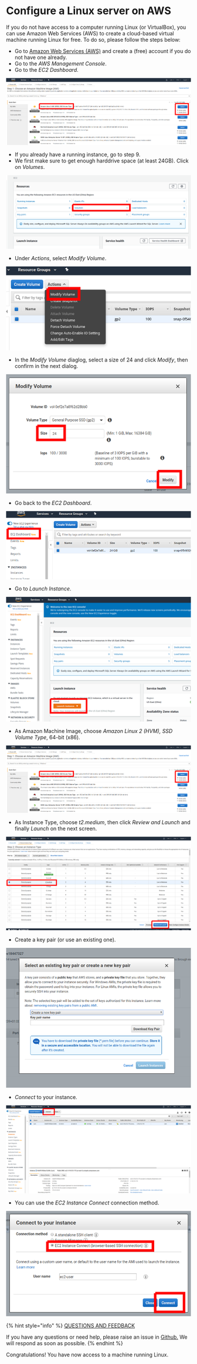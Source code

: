 # Configure a Linux server on AWS

If you do not have access to a computer running Linux \(or VirtualBox\), you can use Amazon Web Services \(AWS\) to create a cloud-based virtual machine running Linux for free. To do so, please follow the steps below:

* Go to [Amazon Web Services \(AWS\)](https://aws.amazon.com/) and create a \(free\) account if you do not have one already.
* Go to the _AWS Management Console_.
* Go to the _EC2 Dashboard_.

![](../../.gitbook/assets/ami.png)

* If you already have a running instance, go to step 9.
* We first make sure to get enough harddrive space \(at least 24GB\). Click on _Volumes_.

![](../../.gitbook/assets/volumes.png)

* Under _Actions_, select _Modify Volume_.

![](../../.gitbook/assets/volume_actions.png)

* In the _Modify Volume_ diaglog, select a size of 24 and click _Modify_, then confirm in the next dialog.

![](../../.gitbook/assets/modify_volume.png)

* Go back to the _EC2 Dashboard_.

![](../../.gitbook/assets/dashboard.png)

* Go to _Launch Instance_.

![](../../.gitbook/assets/launch_instance.png)

* As Amazon Machine Image, choose _Amazon Linux 2 \(HVM\), SSD Volume Type_, 64-bit \(x86\).

![](../../.gitbook/assets/ami.png)

* As Instance Type, choose _t2.medium_, then click _Review and Launch_ and finally _Launch_ on the next screen.

![](../../.gitbook/assets/instance_type.png)

* Create a key pair \(or use an existing one\).

![](../../.gitbook/assets/key_pair.png)

* _Connect_ to your instance.

![](../../.gitbook/assets/connect.png)

* You can use the _EC2 Instance Connect_ connection method.

![](../../.gitbook/assets/connect2.png)

{% hint style="info" %}
[QUESTIONS AND FEEDBACK](https://github.com/carloslodelar/SPO/issues)

If you have any questions or need help, please raise an issue in [Github.](https://github.com/cardano-foundation/stake-pool-school-handbook/issues) We will respond as soon as possible.
{% endhint %}

Congratulations! You have now access to a machine running Linux.

